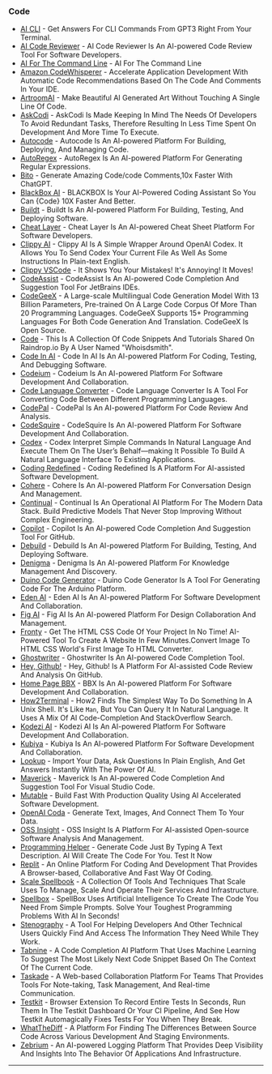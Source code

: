 ### Code

* [AI CLI](https://aiinfinity.blogspot.com/p/codingai-cli.html) - Get Answers For CLI Commands From GPT3 Right From Your Terminal.
* [AI Code Reviewer](https://ai-code-reviewer.com/) - AI Code Reviewer Is An AI-powered Code Review Tool For Software Developers.
* [AI For The Command Line](https://github.com/santinic/how2) - AI For The Command Line
* [Amazon CodeWhisperer](https://aiinfinity.blogspot.com/p/codingamazon-codewhisperer.html) - Accelerate Application Development With Automatic Code Recommendations Based On The Code And Comments In Your IDE.
* [ArtroomAI](https://aiinfinity.blogspot.com/p/codingartroomai.html) - Make Beautiful AI Generated Art Without Touching A Single Line Of Code.
* [AskCodi](https://aiinfinity.blogspot.com/p/codingaskcodi.html) - AskCodi Is Made Keeping In Mind The Needs Of Developers To Avoid Redundant Tasks, Therefore Resulting In Less Time Spent On Development And More Time To Execute.
* [Autocode](https://autocode.com/) - Autocode Is An AI-powered Platform For Building, Deploying, And Managing Code.
* [AutoRegex](https://www.autoregex.xyz/) - AutoRegex Is An AI-powered Platform For Generating Regular Expressions.
* [Bito](https://aiinfinity.blogspot.com/p/codingbito.html) - Generate Amazing Code/code Comments,10x Faster With ChatGPT.
* [BlackBox AI](https://aiinfinity.blogspot.com/p/codingblackbox-ai.html) - BLACKBOX Is Your AI-Powered Coding Assistant So You Can {Code} 10X Faster And Better.
* [Buildt](https://www.buildt.ai/) - Buildt Is An AI-powered Platform For Building, Testing, And Deploying Software.
* [Cheat Layer](https://cheatlayer.com/) - Cheat Layer Is An AI-powered Cheat Sheet Platform For Software Developers.
* [Clippy AI](https://aiinfinity.blogspot.com/p/codingclippy-ai.html) - Clippy AI Is A Simple Wrapper Around OpenAI Codex. It Allows You To Send Codex Your Current File As Well As Some Instructions In Plain-text English.
* [Clippy VSCode](https://aiinfinity.blogspot.com/p/codingclippy-vscode.html) - It Shows You Your Mistakes! It's Annoying! It Moves!
* [CodeAssist](https://plugins.jetbrains.com/plugin/20085-codeassist) - CodeAssist Is An AI-powered Code Completion And Suggestion Tool For JetBrains IDEs.
* [CodeGeeX](https://aiinfinity.blogspot.com/p/codingcodegeex.html) - A Large-scale Multilingual Code Generation Model With 13 Billion Parameters, Pre-trained On A Large Code Corpus Of More Than 20 Programming Languages. CodeGeeX Supports 15+ Programming Languages For Both Code Generation And Translation. CodeGeeX Is Open Source.
* [Code](https://raindrop.io/whoisdsmith/code-29978195/sort=title\&perpage=30\&page=0) - This Is A Collection Of Code Snippets And Tutorials Shared On Raindrop.io By A User Named "Whoisdsmith".
* [Code In AI](http://codeinai.com/) - Code In AI Is An AI-powered Platform For Coding, Testing, And Debugging Software.
* [Codeium](https://www.codeium.com/) - Codeium Is An AI-powered Platform For Software Development And Collaboration.
* [Code Language Converter](https://codelanguageconverter.com/) - Code Language Converter Is A Tool For Converting Code Between Different Programming Languages.
* [CodePal](https://codepal.ai/) - CodePal Is An AI-powered Platform For Code Review And Analysis.
* [CodeSquire](https://codesquire.ai/) - CodeSquire Is An AI-powered Platform For Software Development And Collaboration.
* [Codex](https://aiinfinity.blogspot.com/p/codingcodex.html) - Codex Interpret Simple Commands In Natural Language And Execute Them On The User’s Behalf—making It Possible To Build A Natural Language Interface To Existing Applications.
* [Coding Redefined](https://epsilon.shreenabh.com/) - Coding Redefined Is A Platform For AI-assisted Software Development.
* [Cohere](https://cohere.ai/) - Cohere Is An AI-powered Platform For Conversation Design And Management.
* [Continual](https://aiinfinity.blogspot.com/p/codingcontinual.html) - Continual Is An Operational AI Platform For The Modern Data Stack. Build Predictive Models That Never Stop Improving Without Complex Engineering.
* [Copilot](https://github.com/features/copilot) - Copilot Is An AI-powered Code Completion And Suggestion Tool For GitHub.
* [Debuild](https://debuild.app/) - Debuild Is An AI-powered Platform For Building, Testing, And Deploying Software.
* [Denigma](https://denigma.app/#demo) - Denigma Is An AI-powered Platform For Knowledge Management And Discovery.
* [Duino Code Generator](https://www.duinocodegenerator.com/) - Duino Code Generator Is A Tool For Generating Code For The Arduino Platform.
* [Eden AI](https://app.edenai.run/bricks/default) - Eden AI Is An AI-powered Platform For Software Development And Collaboration.
* [Fig AI](https://fig.io/user-manual/ai) - Fig AI Is An AI-powered Platform For Design Collaboration And Management.
* [Fronty](https://aiinfinity.blogspot.com/p/codingfronty.html) - Get The HTML CSS Code Of Your Project In No Time! AI-Powered Tool To Create A Website In Few Minutes.Convert Image To HTML CSS World's First Image To HTML Converter.
* [Ghostwriter](https://replit.com/site/ghostwriter) - Ghostwriter Is An AI-powered Code Completion Tool.
* [Hey, Github!](https://githubnext.com/projects/hey-github) - Hey, Github! Is A Platform For AI-assisted Code Review And Analysis On GitHub.
* [Home Page BBX](https://www.useblackbox.io/) - BBX Is An AI-powered Platform For Software Development And Collaboration.
* [How2Terminal](https://how2terminal.com/) - How2 Finds The Simplest Way To Do Something In A Unix Shell. It's Like `Man`, But You Can Query It In Natural Language. It Uses A Mix Of AI Code-Completion And StackOverflow Search.
* [Kodezi AI](https://kodezi.com/) - Kodezi AI Is An AI-powered Platform For Software Development And Collaboration.
* [Kubiya](https://kubiya.ai/) - Kubiya Is An AI-powered Platform For Software Development And Collaboration.
* [Lookup](https://aiinfinity.blogspot.com/p/codinglookup.html) - Import Your Data, Ask Questions In Plain English, And Get Answers Instantly With The Power Of AI.
* [Maverick](https://marketplace.visualstudio.com/items?itemName=YurtsAI.maverick) - Maverick Is An AI-powered Code Completion And Suggestion Tool For Visual Studio Code.
* [Mutable](https://aiinfinity.blogspot.com/p/codingmutable.html) - Build Fast With Production Quality Using AI Accelerated Software Development.
* [OpenAI Coda](https://coda.io/@coda/openai-for-coda) - Generate Text, Images, And Connect Them To Your Data.
* [OSS Insight](https://ossinsight.io/) - OSS Insight Is A Platform For AI-assisted Open-source Software Analysis And Management.
* [Programming Helper](https://aiinfinity.blogspot.com/p/codingprogramming-helper.html) - Generate Code Just By Typing A Text Description. AI Will Create The Code For You. Test It Now
* [Replit](https://replit.com/) - An Online Platform For Coding And Development That Provides A Browser-based, Collaborative And Fast Way Of Coding.
* [Scale Spellbook](https://scale.com/spellbook) - A Collection Of Tools And Techniques That Scale Uses To Manage, Scale And Operate Their Services And Infrastructure.
* [Spellbox](https://aiinfinity.blogspot.com/p/codingspellbox.html) - SpellBox Uses Artificial Intelligence To Create The Code You Need From Simple Prompts. Solve Your Toughest Programming Problems With AI In Seconds!
* [Stenography](https://stenography.dev/) - A Tool For Helping Developers And Other Technical Users Quickly Find And Access The Information They Need While They Work.
* [Tabnine](https://www.tabnine.com/) - A Code Completion AI Platform That Uses Machine Learning To Suggest The Most Likely Next Code Snippet Based On The Context Of The Current Code.
* [Taskade](https://www.taskade.com/) - A Web-based Collaboration Platform For Teams That Provides Tools For Note-taking, Task Management, And Real-time Communication.
* [Testkit](https://aiinfinity.blogspot.com/p/codingtestkit.html) - Browser Extension To Record Entire Tests In Seconds, Run Them In The Testkit Dashboard Or Your CI Pipeline, And See How Testkit Automagically Fixes Tests For You When They Break.
* [WhatTheDiff](https://whatthediff.ai/) - A Platform For Finding The Differences Between Source Code Across Various Development And Staging Environments.
* [Zebrium](https://www.zebrium.com/) - An AI-powered Logging Platform That Provides Deep Visibility And Insights Into The Behavior Of Applications And Infrastructure.

***